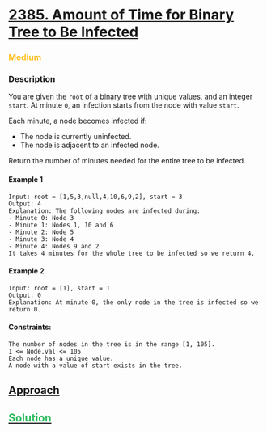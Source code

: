 # [2385. Amount of Time for Binary Tree to Be Infected](https://leetcode.com/problems/amount-of-time-for-binary-tree-to-be-infected)

### <span style="color:rgb(255, 192, 30)">Medium</span>

### Description
You are given the `root` of a binary tree with unique values, and an integer `start`. At minute `0`,
an infection starts from the node with value `start`.

Each minute, a node becomes infected if:

- The node is currently uninfected.
- The node is adjacent to an infected node.

Return the number of minutes needed for the entire tree to be infected.

#### Example 1

```plaintext
Input: root = [1,5,3,null,4,10,6,9,2], start = 3
Output: 4
Explanation: The following nodes are infected during:
- Minute 0: Node 3
- Minute 1: Nodes 1, 10 and 6
- Minute 2: Node 5
- Minute 3: Node 4
- Minute 4: Nodes 9 and 2
It takes 4 minutes for the whole tree to be infected so we return 4.
```

#### Example 2

```plaintext
Input: root = [1], start = 1
Output: 0
Explanation: At minute 0, the only node in the tree is infected so we return 0.
```

#### Constraints:

```plaintext
The number of nodes in the tree is in the range [1, 105].
1 <= Node.val <= 105
Each node has a unique value.
A node with a value of start exists in the tree.
```
## [Approach](./APPROACH.md)

## [<span style='color: rgb(44, 187, 93)'>Solution</span>](./solution.ts)
